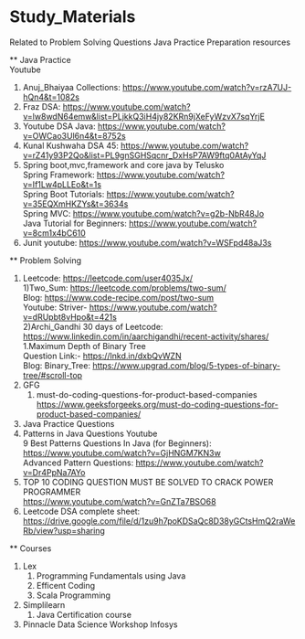 # Study_Materials <br /> 
Related to Problem Solving Questions Java Practice Preparation resources <br /> 

** Java Practice <br /> 
Youtube <br /> 
1) Anuj_Bhaiyaa Collections: https://www.youtube.com/watch?v=rzA7UJ-hQn4&t=1082s <br /> 
2) Fraz DSA: https://www.youtube.com/watch?v=lw8wdN64emw&list=PLjkkQ3iH4jy82KRn9jXeFyWzvX7sqYrjE <br />
3) Youtube DSA Java: https://www.youtube.com/watch?v=OWCao3Ul6n4&t=8752s  <br />
4) Kunal Kushwaha DSA 45: https://www.youtube.com/watch?v=rZ41y93P2Qo&list=PL9gnSGHSqcnr_DxHsP7AW9ftq0AtAyYqJ <br />
5) Spring boot,mvc,framework and core java by Telusko <br/>
   Spring Framework: https://www.youtube.com/watch?v=If1Lw4pLLEo&t=1s <br />
   Spring Boot Tutorials: https://www.youtube.com/watch?v=35EQXmHKZYs&t=3634s <br />
   Spring MVC: https://www.youtube.com/watch?v=g2b-NbR48Jo <br />
   Java Tutorial for Beginners: https://www.youtube.com/watch?v=8cm1x4bC610 <br />
6) Junit youtube: https://www.youtube.com/watch?v=WSFpd48aJ3s <br />   
   

** Problem Solving <br /> 
1)   Leetcode: https://leetcode.com/user4035Jx/ <br /> 
      1)Two_Sum: https://leetcode.com/problems/two-sum/ <br /> 
         Blog: https://www.code-recipe.com/post/two-sum <br /> 
         Youtube: Striver- https://www.youtube.com/watch?v=dRUpbt8vHpo&t=421s <br /> 
      2)Archi_Gandhi 30 days of Leetcode: https://www.linkedin.com/in/aarchigandhi/recent-activity/shares/ <br /> 
         1.Maximum Depth of Binary Tree  <br /> 
         Question Link:- https://lnkd.in/dxbQvWZN <br /> 
         Blog: Binary_Tree: https://www.upgrad.com/blog/5-types-of-binary-tree/#scroll-top <br /> 
2)   GFG <br />
      1) must-do-coding-questions-for-product-based-companies <br />
         https://www.geeksforgeeks.org/must-do-coding-questions-for-product-based-companies/  <br />
3)   Java Practice Questions <br />
4)   Patterns in Java Questions Youtube <br />
     9 Best Patterns Questions In Java (for Beginners): https://www.youtube.com/watch?v=GjHNGM7KN3w  <br />
     Advanced Pattern Questions: https://www.youtube.com/watch?v=Dr4PpNa7AYo  <br />
5)   TOP 10 CODING QUESTION MUST BE SOLVED TO CRACK POWER PROGRAMMER <br />
     https://www.youtube.com/watch?v=GnZTa7BSO68  <br />
6)   Leetcode DSA complete sheet: https://drive.google.com/file/d/1zu9h7poKDSaQc8D38yGCtsHmQ2raWeRb/view?usp=sharing  <br />       
     
** Courses <br />
1) Lex <br />
     1. Programming Fundamentals using Java <br />
     2. Efficent Coding <br />
     3. Scala Programming <br />
2) Simplilearn <br />
     1. Java Certification course <br />
3) Pinnacle Data Science Workshop Infosys <br />    
     
     
     
     
     
     
     
       
      
